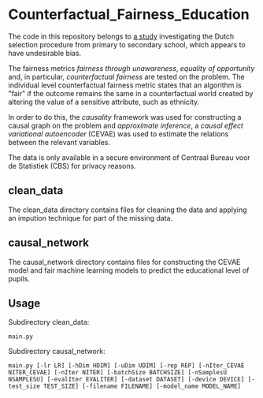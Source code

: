 # Counterfactual_Fairness_Education

The code in this repository belongs to [a study](https://scripties.uba.uva.nl/search?id=725686) investigating the Dutch selection procedure from primary to secondary school, which appears to have undesirable bias.

The fairness metrics _fairness through unawareness_, _equality of opportunity_ and, in particular, _counterfactual fairness_ are tested on the problem. The individual level counterfactual fairness metric states that an algorithm is "fair" if the outcome remains the same in a counterfactual world created by altering the value of a sensitive attribute, such as ethnicity.

In order to do this, the _causality_ framework was used for constructing a causal graph on the problem and _approximate inference_, a _causal effect variational autoencoder_ (CEVAE) was used to estimate the relations between the relevant variables.

The data is only available in a secure environment of Centraal Bureau voor de Statistiek (CBS) for privacy reasons.

## clean_data
The clean_data directory contains files for cleaning the data and applying an impution technique for part of the missing data.

## causal_network
The causal_network directory contains files for constructing the CEVAE model and fair machine learning models to predict the educational level of pupils.

## Usage
Subdirectory clean_data:

``main.py``

Subdirectory causal_network:

``main.py [-lr LR] [-hDim HDIM] [-uDim UDIM] [-rep REP] [-nIter_CEVAE NITER_CEVAE] [-nIter NITER] [-batchSize BATCHSIZE] [-nSamplesU NSAMPLESU] [-evalIter EVALITER] [-dataset DATASET] [-device DEVICE] [-test_size TEST_SIZE] [-filename FILENAME] [-model_name MODEL_NAME]``
